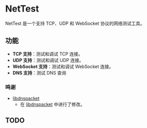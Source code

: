 # NetTest

NetTest 是一个支持 TCP、UDP 和 WebSocket 协议的网络测试工具。

## 功能

- **TCP 支持**：测试和调试 TCP 连接。
- **UDP 支持**：测试和调试 UDP 连接。
- **WebSocket 支持**：测试和调试 WebSocket 连接。
- **DNS 支持**：测试 DNS 查询

### 鸣谢

- [libdnspacket](https://github.com/bughandler/libdnspacket.git)  
    - 在 [libdnspacket](https://github.com/LFWQSP2641/libdnspacket.git) 中进行了修改。

## TODO
